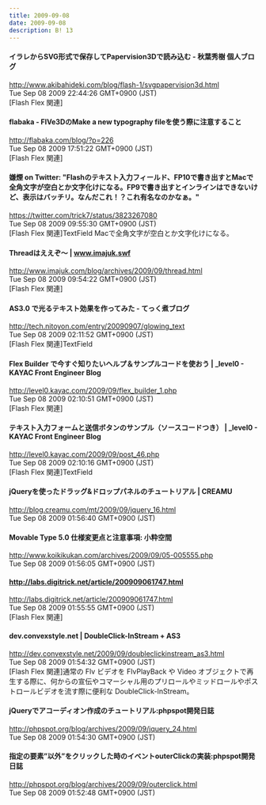 ```yaml
---
title: 2009-09-08
date: 2009-09-08
description: B! 13
---
```


#### イラレからSVG形式で保存してPapervision3Dで読み込む - 秋葉秀樹 個人ブログ
http://www.akibahideki.com/blog/flash-1/svgpapervision3d.html<br>
Tue Sep 08 2009 22:44:26 GMT+0900 (JST)<br>
[Flash Flex 関連]


#### flabaka - FIVe3DのMake a new typography fileを使う際に注意すること
http://flabaka.com/blog/?p=226<br>
Tue Sep 08 2009 17:51:22 GMT+0900 (JST)<br>
[Flash Flex 関連]


#### 嫌煙 on Twitter: "Flashのテキスト入力フィールド、FP10で書き出すとMacで全角文字が空白とか文字化けになる。FP9で書き出すとインラインはできないけど、表示はバッチリ。なんだこれ！？これ有名なのかなぁ。"
https://twitter.com/trick7/status/3823267080<br>
Tue Sep 08 2009 09:55:30 GMT+0900 (JST)<br>
[Flash Flex 関連]TextField Macで全角文字が空白とか文字化けになる。


#### Threadはええぞ〜 | www.imajuk.swf
http://www.imajuk.com/blog/archives/2009/09/thread.html<br>
Tue Sep 08 2009 09:54:22 GMT+0900 (JST)<br>
[Flash Flex 関連]


#### AS3.0 で光るテキスト効果を作ってみた - てっく煮ブログ
http://tech.nitoyon.com/entry/20090907/glowing_text<br>
Tue Sep 08 2009 02:11:52 GMT+0900 (JST)<br>
[Flash Flex 関連]TextField


#### Flex Builder で今すぐ知りたいヘルプ＆サンプルコードを使おう | _level0 - KAYAC Front Engineer Blog
http://level0.kayac.com/2009/09/flex_builder_1.php<br>
Tue Sep 08 2009 02:10:51 GMT+0900 (JST)<br>
[Flash Flex 関連]


#### テキスト入力フォームと送信ボタンのサンプル（ソースコードつき） | _level0 - KAYAC Front Engineer Blog
http://level0.kayac.com/2009/09/post_46.php<br>
Tue Sep 08 2009 02:10:16 GMT+0900 (JST)<br>
[Flash Flex 関連]TextField


#### jQueryを使ったドラッグ&ドロップパネルのチュートリアル | CREAMU
http://blog.creamu.com/mt/2009/09/jquery_16.html<br>
Tue Sep 08 2009 01:56:40 GMT+0900 (JST)<br>


#### Movable Type 5.0 仕様変更点と注意事項: 小粋空間
http://www.koikikukan.com/archives/2009/09/05-005555.php<br>
Tue Sep 08 2009 01:56:05 GMT+0900 (JST)<br>


#### http://labs.digitrick.net/article/200909061747.html
http://labs.digitrick.net/article/200909061747.html<br>
Tue Sep 08 2009 01:55:55 GMT+0900 (JST)<br>
[Flash Flex 関連]


#### dev.convexstyle.net | DoubleClick-InStream + AS3
http://dev.convexstyle.net/2009/09/doubleclickinstream_as3.html<br>
Tue Sep 08 2009 01:54:32 GMT+0900 (JST)<br>
[Flash Flex 関連]通常の Flv ビデオを FlvPlayBack や Video オブジェクトで再生する際に、何からの宣伝やコマーシャル用のプリロールやミッドロールやポストロールビデオを流す際に便利な DoubleClick-InStream。


#### jQueryでアコーディオン作成のチュートリアル:phpspot開発日誌
http://phpspot.org/blog/archives/2009/09/jquery_24.html<br>
Tue Sep 08 2009 01:54:30 GMT+0900 (JST)<br>


#### 指定の要素”以外”をクリックした時のイベントouterClickの実装:phpspot開発日誌
http://phpspot.org/blog/archives/2009/09/outerclick.html<br>
Tue Sep 08 2009 01:52:48 GMT+0900 (JST)<br>


